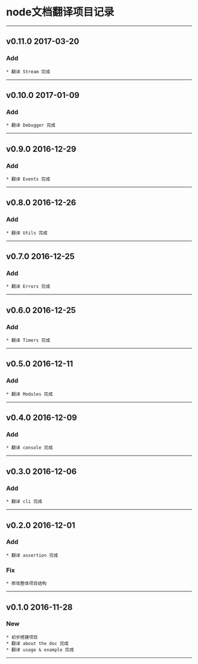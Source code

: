 # node文档翻译项目记录

---

## v0.11.0 2017-03-20

### Add
	
	* 翻译 Stream 完成

---

## v0.10.0 2017-01-09

### Add
	
	* 翻译 Debugger 完成

---

## v0.9.0 2016-12-29

### Add
	
	* 翻译 Events 完成

---

## v0.8.0 2016-12-26

### Add
	
	* 翻译 Utils 完成

---

## v0.7.0 2016-12-25

### Add
	
	* 翻译 Errors 完成

---

## v0.6.0 2016-12-25

### Add
	
	* 翻译 Timers 完成

---

## v0.5.0 2016-12-11

### Add
	
	* 翻译 Modules 完成

---

## v0.4.0 2016-12-09

### Add
	
	* 翻译 console 完成

---

## v0.3.0 2016-12-06

### Add
	
	* 翻译 cli 完成

---

## v0.2.0 2016-12-01

### Add
	
	* 翻译 assertion 完成

### Fix

	* 修改整体项目结构	
---

## v0.1.0 2016-11-28

### New

	* 初步搭建项目
	* 翻译 about the doc 完成
	* 翻译 usage & example 完成

---